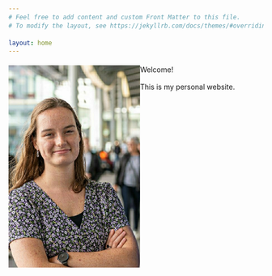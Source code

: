 ```yaml
---
# Feel free to add content and custom Front Matter to this file.
# To modify the layout, see https://jekyllrb.com/docs/themes/#overriding-theme-defaults

layout: home
---
```

<!DOCTYPE html>
<html>
<head>
<style type="text/css">
html {
    width:100%; 
    height:100%;
}

body {
    overflow: hidden;
}
</style>
</head>
<body>

<div>
  <img src="Profile.jpeg" height=400 style="float:left">
  <p style="margin: 20px; ">
  Welcome! 
  <br>
  <br>
  This is my personal website.
  </p>
</div>

</body>
</html>
